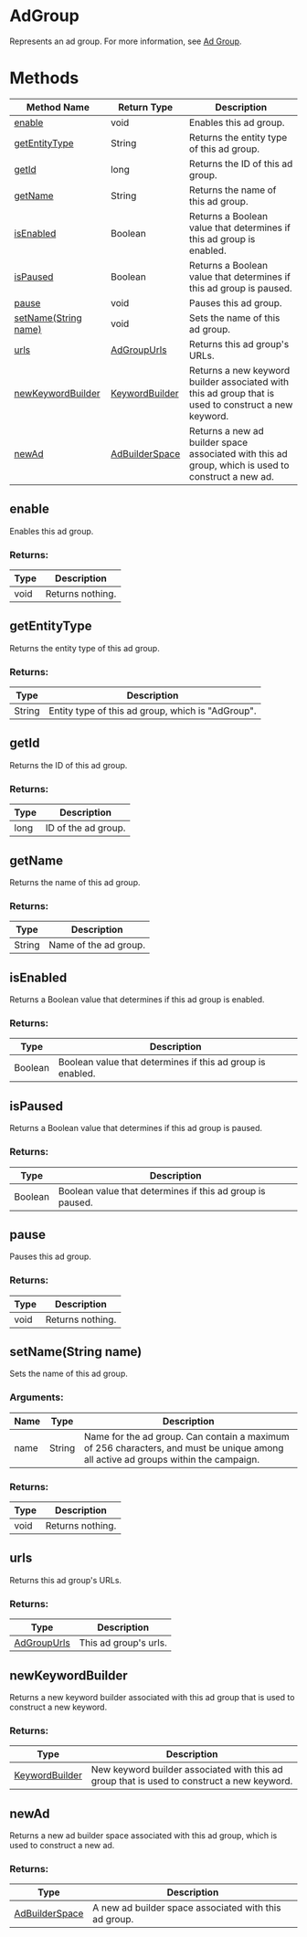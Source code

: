 # AdGroup
Represents an ad group.  For more information, see [Ad Group](/bingads/guides/entity-hierarchy-limits#adgroup).
# Methods
|Method Name|Return Type|Description|
|-|-|-
[enable](#enable)|void|Enables this ad group.<br />
[getEntityType](#getentitytype)|String|Returns the entity type of this ad group.
[getId](#getid)|long|Returns the ID of this ad group.<br />
[getName](#getname)|String|Returns the name of this ad group.<br />
[isEnabled](#isenabled)|Boolean|Returns a Boolean value that determines if this ad group is enabled.
[isPaused](#ispaused)|Boolean|Returns a Boolean value that determines if this ad group is paused.
[pause](#pause)|void|Pauses this ad group.<br />
[setName(String name)](#setname~string-name~)|void|Sets the name of this ad group.<br />
[urls](#urls)|[AdGroupUrls](./AdGroupUrls)|Returns this ad group's URLs.
[newKeywordBuilder](#newkeywordbuilder)|[KeywordBuilder](./KeywordBuilder)|Returns a new keyword builder associated with this ad group that is used to construct a new keyword.<br />
[newAd](#newad)|[AdBuilderSpace](./AdBuilderSpace)|Returns a new ad builder space associated with this ad group, which is used to construct a new ad.<br />

## <a name="enable"></a>enable
Enables this ad group.

### Returns:
|Type|Description|
|-|-
void|Returns nothing.

## <a name="getentitytype"></a>getEntityType
Returns the entity type of this ad group.
### Returns:
|Type|Description|
|-|-
String|Entity type of this ad group, which is "AdGroup".

## <a name="getid"></a>getId
Returns the ID of this ad group.

### Returns:
|Type|Description|
|-|-
long|ID of the ad group.

## <a name="getname"></a>getName
Returns the name of this ad group.

### Returns:
|Type|Description|
|-|-
String|Name of the ad group.

## <a name="isenabled"></a>isEnabled
Returns a Boolean value that determines if this ad group is enabled.
### Returns:
|Type|Description|
|-|-
Boolean|Boolean value that determines if this ad group is enabled.

## <a name="ispaused"></a>isPaused
Returns a Boolean value that determines if this ad group is paused.
### Returns:
|Type|Description|
|-|-
Boolean|Boolean value that determines if this ad group is paused.

## <a name="pause"></a>pause
Pauses this ad group.

### Returns:
|Type|Description|
|-|-
void|Returns nothing.

## <a name="setname~string-name~"></a>setName(String name)
Sets the name of this ad group.

### Arguments:
|Name|Type|Description|
|-|-|-
name|String|Name for the ad group. Can contain a maximum of 256 characters, and must be unique among all active ad groups within the campaign.
### Returns:
|Type|Description|
|-|-
void|Returns nothing.

## <a name="urls"></a>urls
Returns this ad group's URLs.
### Returns:
|Type|Description|
|-|-
[AdGroupUrls](./AdGroupUrls)|This ad group's urls.

## <a name="newkeywordbuilder"></a>newKeywordBuilder
Returns a new keyword builder associated with this ad group that is used to construct a new keyword.

### Returns:
|Type|Description|
|-|-
[KeywordBuilder](./KeywordBuilder)|New keyword builder associated with this ad group that is used to construct a new keyword.

## <a name="newad"></a>newAd
Returns a new ad builder space associated with this ad group, which is used to construct a new ad.

### Returns:
|Type|Description|
|-|-
[AdBuilderSpace](./AdBuilderSpace)|A new ad builder space associated with this ad group.

